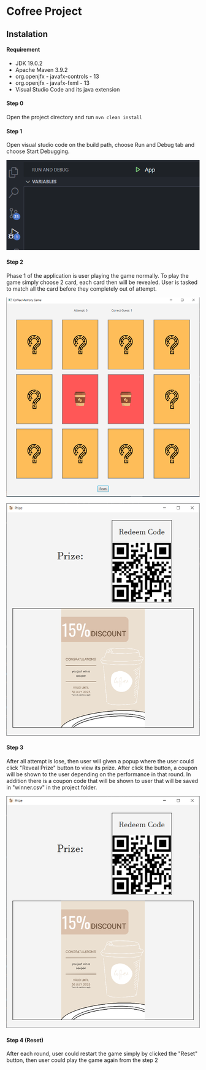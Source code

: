 # Cofree Project

## Instalation

#### Requirement

* JDK 19.0.2
* Apache Maven 3.9.2
* org.openjfx - javafx-controls - 13
* org.openjfx - javafx-fxml - 13
* Visual Studio Code and its java extension

#### Step 0

Open the project directory and run `mvn clean install`

#### Step 1

Open visual studio code on the build path, choose Run and Debug tab and choose Start Debugging.

![1686565111036](image/readme/1686565111036.png)

#### Step 2

Phase 1 of the application is user playing the game normally. To play the game simply choose 2 card, each card then will be revealed. User is tasked to match all the card before they completely out of attempt.

![1686565252775](image/readme/1686565252775.png)

![1686817652169](image/readme/1686817652169.png)

#### Step 3

After all attempt is lose, then user will given a popup where the user could click "Reveal Prize" button to view its prize. After click the button, a coupon will be shown to the user depending on the performance in that round. In addition there is a coupon code that will be shown to user that will be saved in "winner.csv" in the project folder.

![1686817652169](image/readme/1686817652169.png)

#### Step 4 (Reset)

After each round, user could restart the game simply by clicked the "Reset" button, then user could play the game again from the step 2
